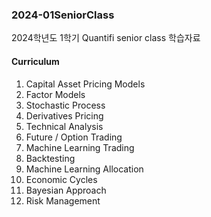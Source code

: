 ### 2024-01SeniorClass

2024학년도 1학기 Quantifi senior class 학습자료

#### Curriculum

1. Capital Asset Pricing Models
2. Factor Models
3. Stochastic Process
4. Derivatives Pricing
5. Technical Analysis
6. Future / Option Trading
7. Machine Learning Trading
8. Backtesting
9. Machine Learning Allocation
10. Economic Cycles
11. Bayesian Approach
12. Risk Management